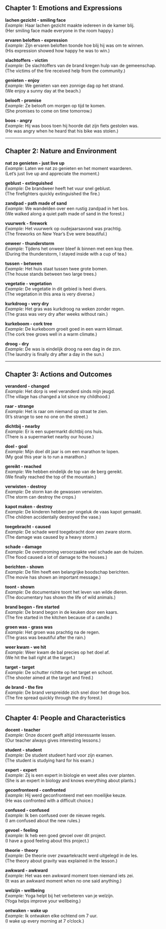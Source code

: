 ## Chapter 1: Emotions and Expressions
**lachen gezicht - smiling face**  
_Example:_ Haar lachen gezicht maakte iedereen in de kamer blij.  
(Her smiling face made everyone in the room happy.)

**ervaren beloften - expression**  
_Example:_ Zijn ervaren beloften toonde hoe blij hij was om te winnen.  
(His expression showed how happy he was to win.)

**slachtoffers - victim**  
_Example:_ De slachtoffers van de brand kregen hulp van de gemeenschap.  
(The victims of the fire received help from the community.)

**genieten - enjoy**  
_Example:_ We genieten van een zonnige dag op het strand.  
(We enjoy a sunny day at the beach.)

**belooft - promise**  
_Example:_ Ze belooft om morgen op tijd te komen.  
(She promises to come on time tomorrow.)

**boos - angry**  
_Example:_ Hij was boos toen hij hoorde dat zijn fiets gestolen was.  
(He was angry when he heard that his bike was stolen.)

---

## Chapter 2: Nature and Environment
**nat zo genieten - just live up**  
_Example:_ Laten we nat zo genieten en het moment waarderen.  
(Let’s just live up and appreciate the moment.)

**geblust - extinguished**  
_Example:_ De brandweer heeft het vuur snel geblust.  
(The firefighters quickly extinguished the fire.)

**zandpad - path made of sand**  
_Example:_ We wandelden over een rustig zandpad in het bos.  
(We walked along a quiet path made of sand in the forest.)

**vuurwerk - firework**  
_Example:_ Het vuurwerk op oudejaarsavond was prachtig.  
(The fireworks on New Year’s Eve were beautiful.)

**onweer - thunderstorm**  
_Example:_ Tijdens het onweer bleef ik binnen met een kop thee.  
(During the thunderstorm, I stayed inside with a cup of tea.)

**tussen - between**  
_Example:_ Het huis staat tussen twee grote bomen.  
(The house stands between two large trees.)

**vegetatie - vegetation**  
_Example:_ De vegetatie in dit gebied is heel divers.  
(The vegetation in this area is very diverse.)

**kurkdroog - very dry**  
_Example:_ Het gras was kurkdroog na weken zonder regen.  
(The grass was very dry after weeks without rain.)

**kurkeboom - cork tree**  
_Example:_ De kurkeboom groeit goed in een warm klimaat.  
(The cork tree grows well in a warm climate.)

**droog - dry**  
_Example:_ De was is eindelijk droog na een dag in de zon.  
(The laundry is finally dry after a day in the sun.)

---

## Chapter 3: Actions and Outcomes
**veranderd - changed**  
_Example:_ Het dorp is veel veranderd sinds mijn jeugd.  
(The village has changed a lot since my childhood.)

**raar - strange**  
_Example:_ Het is raar om niemand op straat te zien.  
(It’s strange to see no one on the street.)

**dichtbij - nearby**  
_Example:_ Er is een supermarkt dichtbij ons huis.  
(There is a supermarket nearby our house.)

**doel - goal**  
_Example:_ Mijn doel dit jaar is om een marathon te lopen.  
(My goal this year is to run a marathon.)

**gereikt - reached**  
_Example:_ We hebben eindelijk de top van de berg gereikt.  
(We finally reached the top of the mountain.)

**verwisten - destroy**  
_Example:_ De storm kan de gewassen verwisten.  
(The storm can destroy the crops.)

**kapot maken - destroy**  
_Example:_ De kinderen hebben per ongeluk de vaas kapot gemaakt.  
(The children accidentally destroyed the vase.)

**toegebracht - caused**  
_Example:_ De schade werd toegebracht door een zware storm.  
(The damage was caused by a heavy storm.)

**schade - damage**  
_Example:_ De overstroming veroorzaakte veel schade aan de huizen.  
(The flood caused a lot of damage to the houses.)

**berichten - shown**  
_Example:_ De film heeft een belangrijke boodschap berichten.  
(The movie has shown an important message.)

**toont - shown**  
_Example:_ De documentaire toont het leven van wilde dieren.  
(The documentary has shown the life of wild animals.)

**brand begon - fire started**  
_Example:_ De brand begon in de keuken door een kaars.  
(The fire started in the kitchen because of a candle.)

**groen was - grass was**  
_Example:_ Het groen was prachtig na de regen.  
(The grass was beautiful after the rain.)

**weer kwam - we hit**  
_Example:_ Weer kwam de bal precies op het doel af.  
(We hit the ball right at the target.)

**target - target**  
_Example:_ De schutter richtte op het target en schoot.  
(The shooter aimed at the target and fired.)

**de brand - the fire**  
_Example:_ De brand verspreidde zich snel door het droge bos.  
(The fire spread quickly through the dry forest.)

---

## Chapter 4: People and Characteristics
**docent - teacher**  
_Example:_ Onze docent geeft altijd interessante lessen.  
(Our teacher always gives interesting lessons.)

**student - student**  
_Example:_ De student studeert hard voor zijn examen.  
(The student is studying hard for his exam.)

**expert - expert**  
_Example:_ Zij is een expert in biologie en weet alles over planten.  
(She is an expert in biology and knows everything about plants.)

**geconfronteerd - confronted**  
_Example:_ Hij werd geconfronteerd met een moeilijke keuze.  
(He was confronted with a difficult choice.)

**confused - confused**  
_Example:_ Ik ben confused over de nieuwe regels.  
(I am confused about the new rules.)

**gevoel - feeling**  
_Example:_ Ik heb een goed gevoel over dit project.  
(I have a good feeling about this project.)

**theorie - theory**  
_Example:_ De theorie over zwaartekracht werd uitgelegd in de les.  
(The theory about gravity was explained in the lesson.)

**awkward - awkward**  
_Example:_ Het was een awkward moment toen niemand iets zei.  
(It was an awkward moment when no one said anything.)

**welzijn - wellbeing**  
_Example:_ Yoga helpt bij het verbeteren van je welzijn.  
(Yoga helps improve your wellbeing.)

**ontwaken - wake up**  
_Example:_ Ik ontwaken elke ochtend om 7 uur.  
(I wake up every morning at 7 o’clock.)